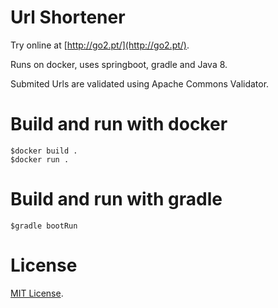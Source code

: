 
# Url Shortener
Try online at [http://go2.pt/](http://go2.pt/).

Runs on docker, uses springboot, gradle and Java 8.

Submited Urls are validated using Apache Commons Validator.

# Build and run with docker
    $docker build . 
    $docker run .

# Build and run with gradle
    $gradle bootRun

# License
[MIT License](https://en.wikipedia.org/wiki/MIT_License).
